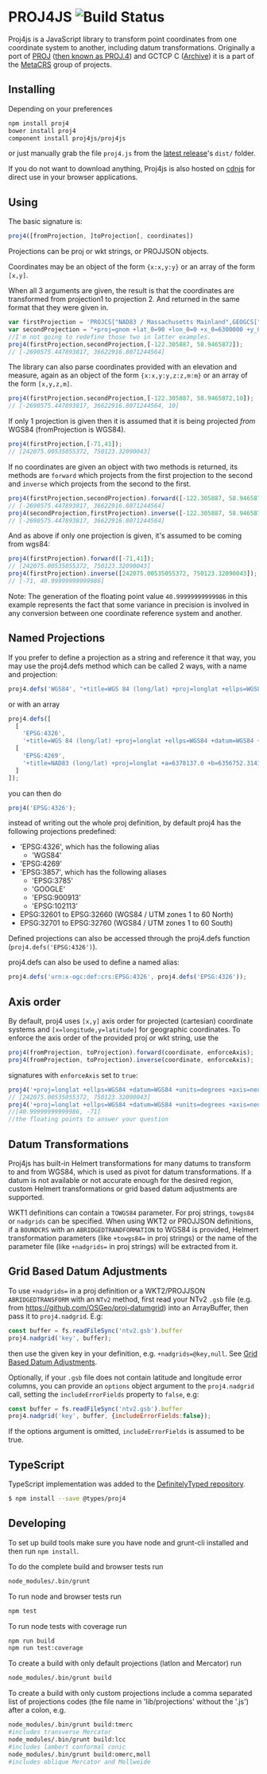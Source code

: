 # PROJ4JS ![Build Status](https://github.com/proj4js/proj4js/actions/workflows/build-and-test.yml/badge.svg)

Proj4js is a JavaScript library to transform point coordinates from one coordinate system to another, including datum transformations.
Originally a port of [PROJ](https://proj.org/) ([then known as PROJ.4](https://proj.org/faq.html#what-happened-to-proj-4)) and GCTCP C ([Archive](https://web.archive.org/web/20130523091752/http://edcftp.cr.usgs.gov/pub/software/gctpc/)) it is
a part of the [MetaCRS](https://trac.osgeo.org/metacrs/wiki) group of projects.

## Installing

Depending on your preferences

```bash
npm install proj4
bower install proj4
component install proj4js/proj4js
```

or just manually grab the file `proj4.js` from the [latest release](https://github.com/proj4js/proj4js/releases)'s `dist/` folder.

If you do not want to download anything, Proj4js is also hosted on [cdnjs](https://www.cdnjs.com/libraries/proj4js) for direct use in your browser applications.

## Using

The basic signature is:

```javascript
proj4([fromProjection, ]toProjection[, coordinates])
```

Projections can be proj or wkt strings, or PROJJSON objects.

Coordinates may be an object of the form `{x:x,y:y}` or an array of the form `[x,y]`.

When all 3 arguments  are given, the result is that the coordinates are transformed from projection1 to projection 2. And returned in the same format that they were given in.

```javascript
var firstProjection = 'PROJCS["NAD83 / Massachusetts Mainland",GEOGCS["NAD83",DATUM["North_American_Datum_1983",SPHEROID["GRS 1980",6378137,298.257222101,AUTHORITY["EPSG","7019"]],AUTHORITY["EPSG","6269"]],PRIMEM["Greenwich",0,AUTHORITY["EPSG","8901"]],UNIT["degree",0.01745329251994328,AUTHORITY["EPSG","9122"]],AUTHORITY["EPSG","4269"]],UNIT["metre",1,AUTHORITY["EPSG","9001"]],PROJECTION["Lambert_Conformal_Conic_2SP"],PARAMETER["standard_parallel_1",42.68333333333333],PARAMETER["standard_parallel_2",41.71666666666667],PARAMETER["latitude_of_origin",41],PARAMETER["central_meridian",-71.5],PARAMETER["false_easting",200000],PARAMETER["false_northing",750000],AUTHORITY["EPSG","26986"],AXIS["X",EAST],AXIS["Y",NORTH]]';
var secondProjection = "+proj=gnom +lat_0=90 +lon_0=0 +x_0=6300000 +y_0=6300000 +ellps=WGS84 +datum=WGS84 +units=m +no_defs";
//I'm not going to redefine those two in latter examples.
proj4(firstProjection,secondProjection,[-122.305887, 58.9465872]);
// [-2690575.447893817, 36622916.8071244564]
```

The library can also parse coordinates provided with an elevation and measure, again as an object of the form `{x:x,y:y,z:z,m:m}` or an array of the form `[x,y,z,m]`.

```javascript
proj4(firstProjection,secondProjection,[-122.305887, 58.9465872,10]);
// [-2690575.447893817, 36622916.8071244564, 10]
```

If only 1 projection is given then it is assumed that it is being projected *from* WGS84 (fromProjection is WGS84).

```javascript
proj4(firstProjection,[-71,41]);
// [242075.00535055372, 750123.32090043]
```

If no coordinates are given an object with two methods is returned, its methods are `forward` which projects from the first projection to the second and `inverse` which projects from the second to the first.

```javascript
proj4(firstProjection,secondProjection).forward([-122.305887, 58.9465872]);
// [-2690575.447893817, 36622916.8071244564]
proj4(secondProjection,firstProjection).inverse([-122.305887, 58.9465872]);
// [-2690575.447893817, 36622916.8071244564]
```

And as above if only one projection is given, it's assumed to be coming from wgs84:

```javascript
proj4(firstProjection).forward([-71,41]);
// [242075.00535055372, 750123.32090043]
proj4(firstProjection).inverse([242075.00535055372, 750123.32090043]);
// [-71, 40.99999999999986]
```
Note: The generation of the floating point value `40.99999999999986` in this example represents the fact that some variance in precision is involved in any conversion between one coordinate reference system and another.

## Named Projections

If you prefer to define a projection as a string and reference it that way, you may use the proj4.defs method which can be called 2 ways, with a name and projection:

```js
proj4.defs('WGS84', "+title=WGS 84 (long/lat) +proj=longlat +ellps=WGS84 +datum=WGS84 +units=degrees");
```

or with an array

```js
proj4.defs([
  [
    'EPSG:4326',
    '+title=WGS 84 (long/lat) +proj=longlat +ellps=WGS84 +datum=WGS84 +units=degrees'],
  [
    'EPSG:4269',
    '+title=NAD83 (long/lat) +proj=longlat +a=6378137.0 +b=6356752.31414036 +ellps=GRS80 +datum=NAD83 +units=degrees'
  ]
]);
```

you can then do

```js
proj4('EPSG:4326');
```

instead of writing out the whole proj definition, by default proj4 has the following projections predefined:

- 'EPSG:4326', which has the following alias
    - 'WGS84'
- 'EPSG:4269'
- 'EPSG:3857', which has the following aliases
    - 'EPSG:3785'
    - 'GOOGLE'
    - 'EPSG:900913'
    - 'EPSG:102113'
- EPSG:32601 to EPSG:32660 (WGS84 / UTM zones 1 to 60 North)
- EPSG:32701 to EPSG:32760 (WGS84 / UTM zones 1 to 60 South)

Defined projections can also be accessed through the proj4.defs function (`proj4.defs('EPSG:4326')`).

proj4.defs can also be used to define a named alias:

```javascript
proj4.defs('urn:x-ogc:def:crs:EPSG:4326', proj4.defs('EPSG:4326'));
```

## Axis order

By default, proj4 uses `[x,y]` axis order for projected (cartesian) coordinate systems and `[x=longitude,y=latitude]` for geographic coordinates. To enforce the axis order of the provided proj or wkt string, use the
```javascript
proj4(fromProjection, toProjection).forward(coordinate, enforceAxis);
proj4(fromProjection, toProjection).inverse(coordinate, enforceAxis);
```
signatures with `enforceAxis` set to `true`:
```javascript
proj4('+proj=longlat +ellps=WGS84 +datum=WGS84 +units=degrees +axis=neu', firstProjection).forward([41, -71], true);
// [242075.00535055372, 750123.32090043]
proj4('+proj=longlat +ellps=WGS84 +datum=WGS84 +units=degrees +axis=neu', firstProjection).inverse([242075.00535055372, 750123.32090043], true);
//[40.99999999999986, -71]
//the floating points to answer your question
```

## Datum Transformations

Proj4js has built-in Helmert transformations for many datums to transform to and from WGS84, which is used as pivot for datum transformations. If a datum is not available or not accurate enough for the desired region, custom Helmert transformations or grid based datum adjustments are supported.

WKT1 definitions can contain a `TOWGS84` parameter. For proj strings, `towgs84` or `nadgrids` can be specified. When using WKT2 or PROJJSON definitions, if a `BOUNDCRS` with an `ABRIDGEDTRANDFORMATION` to WGS84 is provided, Helmert transformation parameters (like `+towgs84=` in proj strings) or the name of the parameter file (like `+nadgrids=` in proj strings) will be extracted from it.

## Grid Based Datum Adjustments

To use `+nadgrids=` in a proj definition or a WKT2/PROJJSON `ABRIDGEDTRANSFORM` with an `NTv2` method, first read your NTv2 `.gsb` file (e.g. from https://github.com/OSGeo/proj-datumgrid) into an ArrayBuffer, then pass it to `proj4.nadgrid`. E.g:

```javascript
const buffer = fs.readFileSync('ntv2.gsb').buffer
proj4.nadgrid('key', buffer);
```

then use the given key in your definition, e.g. `+nadgrids=@key,null`. See [Grid Based Datum Adjustments](https://proj.org/usage/transformation.html?highlight=nadgrids#grid-based-datum-adjustments).

Optionally, if your `.gsb` file does not contain latitude and longitude error columns, you can provide an `options` object argument to the `proj4.nadgrid` call, setting the `includeErrorFields` property to `false`, e.g:

```javascript
const buffer = fs.readFileSync('ntv2.gsb').buffer
proj4.nadgrid('key', buffer, {includeErrorFields:false});
```

If the options argument is omitted, `includeErrorFields` is assumed to be true.

## TypeScript

TypeScript implementation was added to the [DefinitelyTyped repository](https://github.com/DefinitelyTyped/DefinitelyTyped).

```bash
$ npm install --save @types/proj4
```

## Developing
To set up build tools make sure you have node and grunt-cli installed and then run `npm install`.

To do the complete build and browser tests run

```bash
node_modules/.bin/grunt
```

To run node and browser tests run

```bash
npm test
```

To run node tests with coverage run

```bash
npm run build
npm run test:coverage
```

To create a build with only default projections (latlon and Mercator) run

```bash
node_modules/.bin/grunt build
```

To create a build with only custom projections include a comma separated list of projections codes (the file name in 'lib/projections' without the '.js') after a colon, e.g.

```bash
node_modules/.bin/grunt build:tmerc
#includes transverse Mercator
node_modules/.bin/grunt build:lcc
#includes lambert conformal conic
node_modules/.bin/grunt build:omerc,moll
#includes oblique Mercator and Mollweide
```
